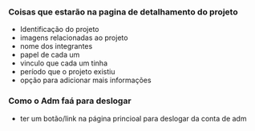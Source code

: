 ### Coisas que estarão na pagina de detalhamento do projeto

- Identificação do projeto 
- imagens relacionadas ao projeto 
- nome dos integrantes
- papel de cada um 
- vinculo que cada um tinha
- período que o projeto existiu
- opção para adicionar mais informações

### Como o Adm faá para deslogar
- ter um botão/link na página princioal para deslogar da conta de adm
